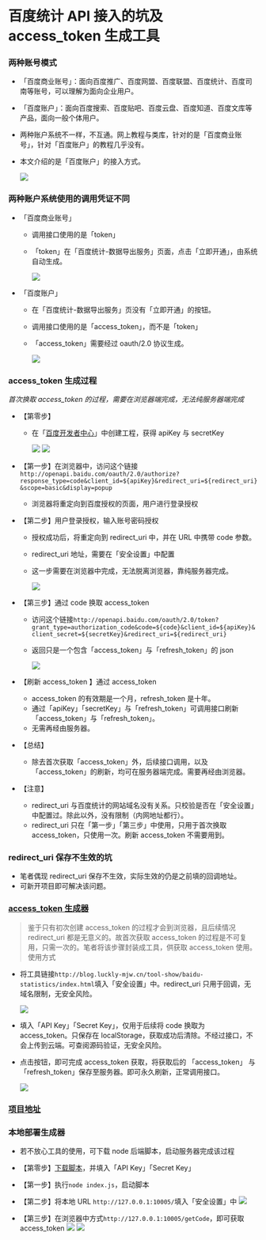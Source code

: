 # 百度统计 API 接入的坑及 access_token 生成工具

### 两种账号模式
- 「百度商业账号」：面向百度推广、百度网盟、百度联盟、百度统计、百度司南等账号，可以理解为面向企业用户。
- 「百度账户」：面向百度搜索、百度贴吧、百度云盘、百度知道、百度文库等产品，面向一般个体用户。
- 两种账户系统不一样，不互通。网上教程与类库，针对的是「百度商业账号」，针对「百度账户」的教程几乎没有。
- 本文介绍的是「百度账户」的接入方式。

  ![](http://upyun.luckly-mjw.cn/Assets/baidu-statistics/001.png)

### 两种账户系统使用的调用凭证不同
- 「百度商业账号」
  - 调用接口使用的是「token」
  - 「token」在「百度统计-数据导出服务」页面，点击「立即开通」，由系统自动生成。

    ![](http://upyun.luckly-mjw.cn/Assets/baidu-statistics/003.png)

- 「百度账户」
  - 在「百度统计-数据导出服务」页没有「立即开通」的按钮。
  - 调用接口使用的是「access_token」，而不是「token」
  - 「access_token」需要经过 oauth/2.0 协议生成。

    ![](http://upyun.luckly-mjw.cn/Assets/baidu-statistics/002.jpeg)

### access_token 生成过程
*首次换取 access_token 的过程，需要在浏览器端完成，无法纯服务器端完成*
- 【第零步】
  - 在「[百度开发者中心](http://developer.baidu.com/console#app/project)」中创建工程，获得 apiKey 与 secretKey

      ![](http://upyun.luckly-mjw.cn/Assets/baidu-statistics/004.jpeg)
      ![](http://upyun.luckly-mjw.cn/Assets/baidu-statistics/008.png)

- 【第一步】在浏览器中，访问这个链接 ```http://openapi.baidu.com/oauth/2.0/authorize?response_type=code&client_id=${apiKey}&redirect_uri=${redirect_uri}&scope=basic&display=popup```
  - 浏览器将重定向到百度授权的页面，用户进行登录授权
- 【第二步】用户登录授权，输入账号密码授权
  - 授权成功后，将重定向到 redirect_uri 中，并在 URL 中携带 code 参数。
  - redirect_uri 地址，需要在「安全设置」中配置
  - 这一步需要在浏览器中完成，无法脱离浏览器，靠纯服务器完成。

    ![](http://upyun.luckly-mjw.cn/Assets/baidu-statistics/009.png)
- 【第三步】通过 code 换取 access_token
  - 访问这个链接```http://openapi.baidu.com/oauth/2.0/token?grant_type=authorization_code&code=${code}&client_id=${apiKey}&client_secret=${secretKey}&redirect_uri=${redirect_uri}```
  - 返回只是一个包含「access_token」与「refresh_token」的 json

    ![](http://upyun.luckly-mjw.cn/Assets/baidu-statistics/006.png)

- 【刷新 access_token 】通过 access_token
  - access_token 的有效期是一个月，refresh_token 是十年。
  - 通过「apiKey」「secretKey」与「refresh_token」可调用接口刷新「access_token」与「refresh_token」。
  - 无需再经由服务器。
- 【总结】
  - 除去首次获取「access_token」外，后续接口调用，以及「access_token」的刷新，均可在服务器端完成。需要再经由浏览器。
- 【注意】
  - redirect_uri 与百度统计的网站域名没有关系。只校验是否在「安全设置」中配置过。除此以外，没有限制（内网地址都行）。
  - redirect_uri 只在「第一步」「第三步」中使用，只用于首次换取 access_token，只使用一次。刷新 access_token 不需要用到。


### redirect_uri 保存不生效的坑
- 笔者偶现 redirect_uri 保存不生效，实际生效的仍是之前填的回调地址。
- 可新开项目即可解决该问题。


### [access_token 生成器](http://blog.luckly-mjw.cn/tool-show/baidu-statistics/index.html)
> 鉴于只有初次创建 access_token 的过程才会到浏览器，且后续情况 redirect_uri 都是无意义的。故首次获取 access_token 的过程是不可复用，只需一次的。笔者将该步骤封装成工具，供获取 access_token 使用。
使用方式
- 将工具链接```http://blog.luckly-mjw.cn/tool-show/baidu-statistics/index.html```填入「安全设置」中。redirect_uri 只用于回调，无域名限制，无安全风险。

  ![](http://upyun.luckly-mjw.cn/Assets/baidu-statistics/007.png)
- 填入「API Key」「Secret Key」，仅用于后续将 code 换取为 access_token。只保存在 localStorage，获取成功后清除。不经过接口，不会上传到云端。可查阅源码验证，无安全风险。
- 点击按钮，即可完成 access_token 获取，将获取后的 「access_token」 与 「refresh_token」保存至服务器。即可永久刷新，正常调用接口。

  ![](http://upyun.luckly-mjw.cn/Assets/baidu-statistics/005.png)

### [项目地址](https://github.com/Momo707577045/baidu-tongji-statistics)

### 本地部署生成器
- 若不放心工具的使用，可下载 node 后端脚本，启动服务器完成该过程
- 【第零步】[下载脚本]()，并填入「API Key」「Secret Key」
- 【第一步】执行```node index.js```，启动脚本
- 【第二步】将本地 URL ```http://127.0.0.1:10005/```填入「安全设置」中
  ![](http://upyun.luckly-mjw.cn/Assets/baidu-statistics/012.png)

- 【第三步】在浏览器中方式```http://127.0.0.1:10005/getCode```，即可获取 access_token
  ![](http://upyun.luckly-mjw.cn/Assets/baidu-statistics/011.png)
  ![](http://upyun.luckly-mjw.cn/Assets/baidu-statistics/010.png)















































































